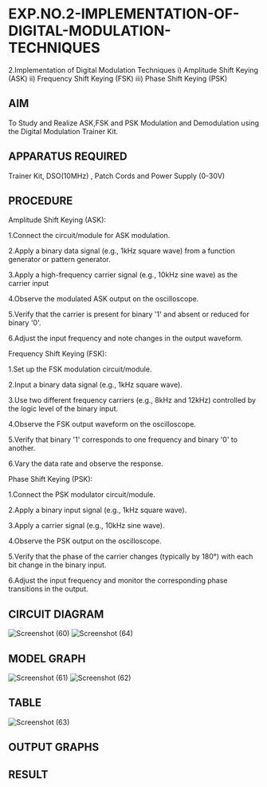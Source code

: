 # EXP.NO.2-IMPLEMENTATION-OF-DIGITAL-MODULATION-TECHNIQUES
2.Implementation of Digital Modulation Techniques
    i) Amplitude Shift Keying (ASK)
    ii) Frequency Shift Keying (FSK)
    iii) Phase Shift Keying (PSK)

## AIM    
 To Study and Realize ASK,FSK and PSK Modulation and Demodulation using the Digital Modulation Trainer Kit. 
## APPARATUS REQUIRED
Trainer Kit, DSO(10MHz) , Patch Cords and Power Supply (0-30V)   
## PROCEDURE
Amplitude Shift Keying (ASK):

1.Connect the circuit/module for ASK modulation.

2.Apply a binary data signal (e.g., 1kHz square wave) from a function generator or pattern generator.

3.Apply a high-frequency carrier signal (e.g., 10kHz sine wave) as the carrier input

4.Observe the modulated ASK output on the oscilloscope.

5.Verify that the carrier is present for binary '1' and absent or reduced for binary '0'.

6.Adjust the input frequency and note changes in the output waveform.

Frequency Shift Keying (FSK):

1.Set up the FSK modulation circuit/module.

2.Input a binary data signal (e.g., 1kHz square wave).

3.Use two different frequency carriers (e.g., 8kHz and 12kHz) controlled by the logic level of the binary input.

4.Observe the FSK output waveform on the oscilloscope.

5.Verify that binary '1' corresponds to one frequency and binary '0' to another.

6.Vary the data rate and observe the response.

Phase Shift Keying (PSK):

1.Connect the PSK modulator circuit/module.

2.Apply a binary input signal (e.g., 1kHz square wave).

3.Apply a carrier signal (e.g., 10kHz sine wave).

4.Observe the PSK output on the oscilloscope.

5.Verify that the phase of the carrier changes (typically by 180°) with each bit change in the binary input.

6.Adjust the input frequency and monitor the corresponding phase transitions in the output.
## CIRCUIT DIAGRAM
![Screenshot (60)](https://github.com/user-attachments/assets/c767a0c6-f2af-406b-b054-e70768a503e7)
![Screenshot (64)](https://github.com/user-attachments/assets/84e921ab-e26b-4ecb-b7c1-6725368b347a)

## MODEL GRAPH
![Screenshot (61)](https://github.com/user-attachments/assets/f904a046-bbce-4af0-a39c-575e14fa8731)
![Screenshot (62)](https://github.com/user-attachments/assets/43048b5a-443d-450d-a869-9aea1df0c897)

## TABLE
![Screenshot (63)](https://github.com/user-attachments/assets/20867dc6-a6e3-42af-97ae-cd7c3946a83c)

## OUTPUT GRAPHS

## RESULT 

